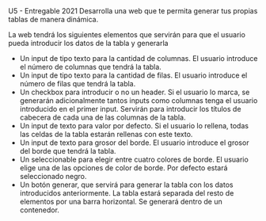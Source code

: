## 
U5 - Entregable 2021
Desarrolla una web que te permita generar tus propias tablas de manera dinámica.

La web tendrá los siguientes elementos que servirán para que el usuario pueda introducir los datos de la tabla y generarla

- Un input de tipo texto para la cantidad de columnas. El  usuario introduce el número de columnas que tendrá la tabla.
- Un input de tipo texto para la cantidad de filas. El  usuario introduce el número de filas que tendrá la tabla.
- Un checkbox para introducir o no un header. Si el usuario lo marca, se generarán adicionalmente tantos inputs como columnas tenga el usuario introducido en el primer input. Servirán para introducir los títulos de cabecera de cada una de las columnas de la tabla.
- Un input de texto para valor por defecto. Si el usuario lo rellena, todas las celdas de la tabla estarán rellenas con este texto.
- Un input de texto para grosor del borde. El usuario introduce el grosor del borde que tendrá la tabla.
- Un seleccionable para elegir entre cuatro colores de borde. El usuario elige una de las opciones de color de borde. Por defecto estará seleccionado negro.
- Un botón generar, que servirá para generar la tabla con los datos introducidos anteriormente. La tabla estará separada del resto de elementos por una barra horizontal. Se generará dentro de un contenedor.